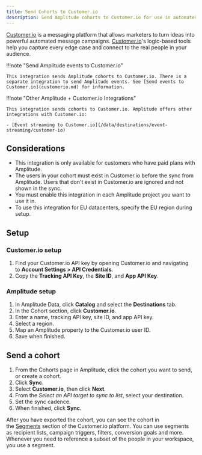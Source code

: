 ```yaml
---
title: Send Cohorts to Customer.io 
description: Send Amplitude cohorts to Customer.io for use in automated messaging campaigns.
---
```


[Customer.io](http://customer.io/ "http://Customer.io") is a messaging platform that allows marketers to turn ideas into powerful automated message campaigns. [Customer.io](http://customer.io/ "http://Customer.io")'s logic-based tools help you capture every edge case and connect to the real people in your audience.

!!!note "Send Amplitude events to Customer.io"

    This integration sends Amplitude cohorts to Customer.io. There is a separate integration to send Amplitude events. See [Send events to Customer.io](customerio.md) for information.

!!!note "Other Amplitude + Customer.io Integrations"

    This integration sends cohorts to Customer.io. Amplitude offers other integrations with Customer.io: 

    - [Event streaming to Customer.io](/data/destinations/event-streaming/customer-io)

## Considerations

- This integration is only available for customers who have paid plans with Amplitude. 
- The users in your cohort must exist in Customer.io before the sync from Amplitude. Users that don't exist in Customer.io are ignored and not shown in the sync.
- You must enable this integration in each Amplitude project you want to use it in. 
- To use this integration for EU datacenters, specify the EU region during setup.

## Setup

### Customer.io setup

1. Find your Customer.io API key by opening Customer.io and navigating to **Account Settings > API Credentials**.
2. Copy the **Tracking API Key**, the **Site ID**, and **App API Key**.

### Amplitude setup

1. In Amplitude Data, click **Catalog** and select the **Destinations** tab.
2. In the Cohort section, click **Customer.io**.
3. Enter a name, tracking API key, site ID, and app API key. 
4. Select a region. 
5. Map an Amplitude property to the Customer.io user ID. 
6. Save when finished.

## Send a cohort

1. From the Cohorts page in Amplitude, click the cohort you want to send, or create a cohort.
2. Click **Sync**.
3. Select **Customer.io**, then click **Next**.
4. From the *Select an API target to sync to list*, select your destination.
5. Set the sync cadence.
6. When finished, click **Sync**.
  
After you have exported the cohort, you can see the cohort in the [Segments](https://customer.io/docs/segments/ "https://customer.io/docs/segments/") section of the Customer.io platform. You can use segments as recipient lists, campaign triggers, filters, conversion goals and more. Whenever you need to reference a subset of the people in your workspace, you use a segment.
